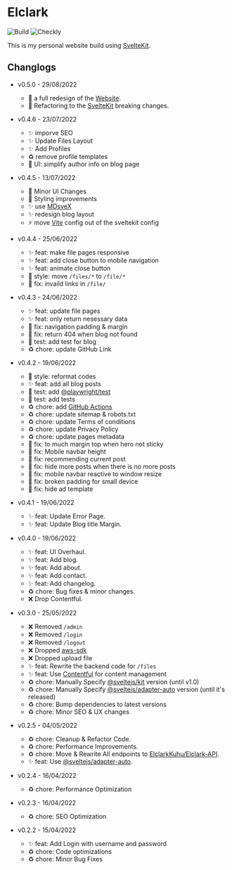 # Elclark

![Build](https://img.shields.io/github/workflow/status/ElclarkCodes/Elclark/Verify%20CI?style=flat-square)
![Checkly](https://api.checklyhq.com/v1/badges/checks/23234da3-a63e-4c31-ab63-8fc763f67625?style=flat-square&responseTime=false)

This is my personal website build using [SvelteKit](https://kit.svelte.dev/).

## Changlogs

- v0.5.0 - 29/08/2022

  - :art: a full redesign of the [Website](https://elclark.my.id).
  - :rocket: Refactoring to the [SvelteKit](https://kit.svelte.dev/) breaking changes.

- v0.4.6 - 23/07/2022

  - :sparkles: imporve SEO
  - :sparkles: Update Files Layout
  - :sparkles: Add Profiles
  - :recycle: remove profile templates
  - :art: UI: simplify author info on blog page

- v0.4.5 - 13/07/2022

  - :art: Minor UI Changes
  - :art: Styling improvements
  - :sparkles: use [MDsveX](https://mdsvex.com/)
  - :sparkles: redesign blog layout
  - :zap: move [Vite](https://vitejs.dev/) config out of the sveltekit config

- v0.4.4 - 25/06/2022

  - :sparkles: feat: make file pages responsive
  - :sparkles: feat: add close button to mobile navigation
  - :sparkles: feat: animate close button
  - :art: style: move `/files/*` to `/file/*`
  - :bug: fix: invaild links in `/file/`

- v0.4.3 - 24/06/2022

  - :sparkles: feat: update file pages
  - :sparkles: feat: only return nesessary data
  - :bug: fix: navigation padding & margin
  - :bug: fix: return 404 when blog not found
  - :rotating_light: test: add test for blog
  - :recycle: chore: update GitHub Link

- v0.4.2 - 19/06/2022

  - :art: style: reformat codes
  - :sparkles: feat: add all blog posts
  - :rotating_light: test: add [@playwright/test](https://github.com/Microsoft/playwright)
  - :rotating_light: test: add tests
  - :recycle: chore: add [GitHub Actions](https://github.com/ElclarkCodes/Elclark/actions)
  - :recycle: chore: update sitemap & robots.txt
  - :recycle: chore: update Terms of conditions
  - :recycle: chore: update Privacy Policy
  - :recycle: chore: update pages metadata
  - :bug: fix: to much margin top when hero not sticky
  - :bug: fix: Mobile navbar height
  - :bug: fix: recommending current post
  - :bug: fix: hide more posts when there is no more posts
  - :bug: fix: mobile navbar reactive to window resize
  - :bug: fix: broken padding for small device
  - :bug: fix: hide ad template

- v0.4.1 - 19/06/2022

  - :sparkles: feat: Update Error Page.
  - :sparkles: feat: Update Blog title Margin.

- v0.4.0 - 19/06/2022

  - :sparkles: feat: UI Overhaul.
  - :sparkles: feat: Add blog.
  - :sparkles: feat: Add about.
  - :sparkles: feat: Add contact.
  - :sparkles: feat: Add changelog.
  - :recycle: chore: Bug fixes & minor changes.
  - :x: Drop Contentful.

- v0.3.0 - 25/05/2022

  - :x: Removed `/admin`
  - :x: Removed `/login`
  - :x: Removed `/logout`
  - :x: Dropped [aws-sdk](https://github.com/aws/aws-sdk-js)
  - :x: Dropped upload file
  - :sparkles: feat: Rewrite the backend code for `/files`
  - :sparkles: feat: Use [Contentful](https://www.contentful.com/) for content management
  - :recycle: chore: Manually Specify [@sveltejs/kit](https://github.com/sveltejs/kit) version (until v1.0)
  - :recycle: chore: Manually Specify [@sveltejs/adapter-auto](https://github.com/sveltejs/kit/tree/master/packages/adapter-auto) version (until it's released)
  - :recycle: chore: Bump dependencies to latest versions
  - :recycle: chore: Minor SEO & UX changes

- v0.2.5 - 04/05/2022

  - :recycle: chore: Cleanup & Refactor Code.
  - :recycle: chore: Performance Improvements.
  - :recycle: chore: Move & Rewrite All endpoints to [ElclarkKuhu/Elclark-API](https://github.com/ElclarkKuhu/Elclark-API).
  - :sparkles: feat: Use [@sveltejs/adapter-auto](https://github.com/sveltejs/kit/tree/master/packages/adapter-auto).

- v0.2.4 - 16/04/2022

  - :recycle: chore: Performance Optimization

- v0.2.3 - 16/04/2022

  - :recycle: chore: SEO Optimization

- v0.2.2 - 15/04/2022
  - :sparkles: feat: Add Login with username and password
  - :recycle: chore: Code optimizations
  - :recycle: chore: Minor Bug Fixes
